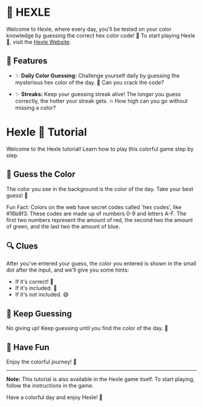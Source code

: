 # 🎨 HEXLE

Welcome to Hexle, where every day, you'll be tested on your color knowledge by guessing the correct hex color code! 🧐
To start playing Hexle 🎨, visit the [Hexle Website](https://hexle.otters.one/).

## 🌟 Features

- ✨ **Daily Color Guessing:** Challenge yourself daily by guessing the mysterious hex color of the day. 🎨 Can you crack the code?

- ✨ **Streaks:** Keep your guessing streak alive! The longer you guess correctly, the hotter your streak gets. 🔥 How high can you go without missing a color?

# Hexle 🎨 Tutorial

Welcome to the Hexle tutorial! Learn how to play this colorful game step by step.

## 🎯 Guess the Color
The color you see in the background is the color of the day. Take your best guess! 🤔

Fun Fact: Colors on the web have secret codes called 'hex codes', like #16b8f3. These codes are made up of numbers 0-9 and letters A-F. The first two numbers represent the amount of red, the second two the amount of green, and the last two the amount of blue.

## 🔍 Clues
After you've entered your guess, the color you entered is shown in the small dot after the input, and we'll give you some hints:

- If it's correct! 🎉
- If it's included. 🤔
- If it's not included. 😅

## 🔄 Keep Guessing
No giving up! Keep guessing until you find the color of the day. 🌟

## 🦦 Have Fun
Enjoy the colorful journey! 🌈

---

**Note:** This tutorial is also available in the Hexle game itself. To start playing, follow the instructions in the game.

Have a colorful day and enjoy Hexle! 🎉
